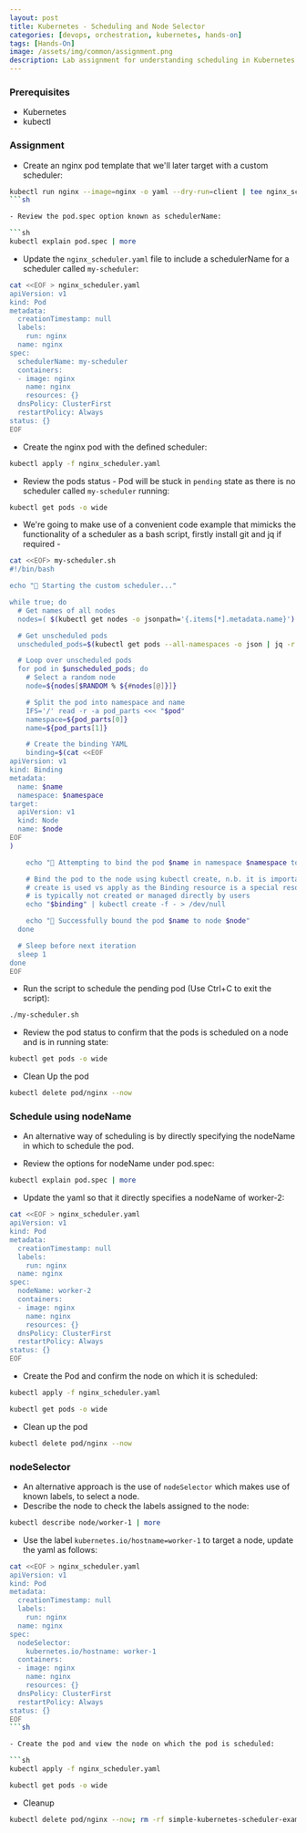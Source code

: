 ```yaml
---
layout: post
title: Kubernetes - Scheduling and Node Selector
categories: [devops, orchestration, kubernetes, hands-on]
tags: [Hands-On]
image: /assets/img/common/assignment.png
description: Lab assignment for understanding scheduling in Kubernetes
---
```


### Prerequisites

- Kubernetes
- kubectl

### Assignment

- Create an nginx pod template that we'll later target with a custom scheduler:

```sh
kubectl run nginx --image=nginx -o yaml --dry-run=client | tee nginx_scheduler.yaml
```sh

- Review the pod.spec option known as schedulerName: 

```sh
kubectl explain pod.spec | more
```

- Update the `nginx_scheduler.yaml` file to include a schedulerName for a scheduler called `my-scheduler`:

```sh
cat <<EOF > nginx_scheduler.yaml
apiVersion: v1
kind: Pod
metadata:
  creationTimestamp: null
  labels:
    run: nginx
  name: nginx
spec:
  schedulerName: my-scheduler
  containers:
  - image: nginx
    name: nginx
    resources: {}
  dnsPolicy: ClusterFirst
  restartPolicy: Always
status: {}
EOF
```

- Create the nginx pod with the defined scheduler:

```sh
kubectl apply -f nginx_scheduler.yaml
```

- Review the pods status - Pod will be stuck in `pending` state as there is no scheduler called `my-scheduler` running:

```sh
kubectl get pods -o wide
```

- We're going to make use of a convenient code example that mimicks the functionality of a scheduler as a bash script, firstly install git and jq if required -

```sh
cat <<EOF> my-scheduler.sh
#!/bin/bash

echo "🚀 Starting the custom scheduler..."

while true; do
  # Get names of all nodes
  nodes=( $(kubectl get nodes -o jsonpath='{.items[*].metadata.name}') )

  # Get unscheduled pods
  unscheduled_pods=$(kubectl get pods --all-namespaces -o json | jq -r '.items[] | select(.spec.schedulerName=="my-scheduler" and .spec.nodeName==null) | .metadata.namespace + "/" + .metadata.name')

  # Loop over unscheduled pods
  for pod in $unscheduled_pods; do
    # Select a random node
    node=${nodes[$RANDOM % ${#nodes[@]}]}

    # Split the pod into namespace and name
    IFS='/' read -r -a pod_parts <<< "$pod"
    namespace=${pod_parts[0]}
    name=${pod_parts[1]}

    # Create the binding YAML
    binding=$(cat <<EOF
apiVersion: v1
kind: Binding
metadata:
  name: $name
  namespace: $namespace
target:
  apiVersion: v1
  kind: Node
  name: $node
EOF
)

    echo "🎯 Attempting to bind the pod $name in namespace $namespace to node $node"

    # Bind the pod to the node using kubectl create, n.b. it is important that 
    # create is used vs apply as the Binding resource is a special resource that
    # is typically not created or managed directly by users
    echo "$binding" | kubectl create -f - > /dev/null

    echo "🎉 Successfully bound the pod $name to node $node"
  done

  # Sleep before next iteration
  sleep 1
done
EOF
```

- Run the script to schedule the pending pod (Use Ctrl+C to exit the script):

```sh
./my-scheduler.sh
```

- Review the pod status to confirm that the pods is scheduled on a node and is in running state: 

```sh
kubectl get pods -o wide
```

- Clean Up the pod

```sh
kubectl delete pod/nginx --now
```

### Schedule using nodeName

- An alternative way of scheduling is by directly specifying the nodeName in which to schedule the pod.

- Review the options for nodeName under pod.spec:

```sh
kubectl explain pod.spec | more
```

- Update the yaml so that it directly specifies a nodeName of worker-2:

```sh
cat <<EOF > nginx_scheduler.yaml
apiVersion: v1
kind: Pod
metadata:
  creationTimestamp: null
  labels:
    run: nginx
  name: nginx
spec:
  nodeName: worker-2
  containers:
  - image: nginx
    name: nginx
    resources: {}
  dnsPolicy: ClusterFirst
  restartPolicy: Always
status: {}
EOF
```

- Create the Pod and confirm the node on which it is scheduled:

```sh
kubectl apply -f nginx_scheduler.yaml
```

```sh
kubectl get pods -o wide
```

- Clean up the pod

```sh
kubectl delete pod/nginx --now
```

### nodeSelector

- An alternative approach is the use of `nodeSelector` which makes use of known labels, to select a node.
- Describe the node to check the labels assigned to the node:

```sh
kubectl describe node/worker-1 | more
```

- Use the label `kubernetes.io/hostname=worker-1` to target a node, update the yaml as follows: 

```sh
cat <<EOF > nginx_scheduler.yaml
apiVersion: v1
kind: Pod
metadata:
  creationTimestamp: null
  labels:
    run: nginx
  name: nginx
spec:
  nodeSelector:
    kubernetes.io/hostname: worker-1
  containers:
  - image: nginx
    name: nginx
    resources: {}
  dnsPolicy: ClusterFirst
  restartPolicy: Always
status: {}
EOF
```sh

- Create the pod and view the node on which the pod is scheduled:

```sh
kubectl apply -f nginx_scheduler.yaml
```

```sh
kubectl get pods -o wide
```

- Cleanup

```sh
kubectl delete pod/nginx --now; rm -rf simple-kubernetes-scheduler-example; rm -rf nginx_scheduler.yaml
```
